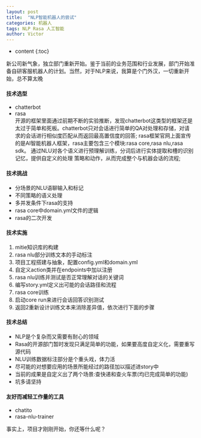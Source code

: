 ```yaml
---
layout: post
title:  "NLP智能机器人的尝试"
categories: 机器人
tags: NLP Rasa 人工智能
author: Victor
---
```


* content
{:toc}

<p>
新公司新气象，独立部门重新开始。鉴于当前的业务范围和行业发展，部门开始准备自研客服机器人的计划。当然，对于NLP来说，我算是个门外汉，一切重新开始，总不算太晚
</p>

#### 技术选型
* chatterbot
* rasa  
开源的框架里面通过前期不断的实验推断，发现chatterbot这类型的框架还是太过于简单和死板。chatterbot只对会话进行简单的QA对处理和存储，对请求的会话进行相似度匹配从而返回最高置信度的回答;
rasa框架官网上面宣传的是AI智能机器人框架，rasa主要包含三个模块:rasa core,rasa nlu,rasa sdk。 通过NLU对各个语义进行预理解训练，分词后进行实体提取和槽的识别记忆，提供自定义的处理
策略和动作，从而完成整个与机器会话的流程;
<!-- more -->
#### 技术挑战
* 分场景的NLU语聊输入和标记
* 不同策略的语义处理
* 多并发条件下rasa的支持
* rasa core中domain.yml文件的逻辑
* rasa的二次开发

#### 技术实施
1. mitie知识库的构建
2. rasa nlu部分训练文本的手动标注
3. 项目工程搭建与抽象，配置config.yml和domain.yml
4. 自定义action类并在endpoints中加以注册
5. rasa nlu训练并测试是否正常理解对话的关键词
6. 编写story.yml定义出可能的会话路径和流程
7. rasa core训练
8. 启动core run来进行会话回答识别测试
9. 返回2重新设计训练文本来消除差异值，依次进行下面的步骤


#### 技术总结
* NLP是个复杂而又需要有耐心的领域
* Rasa的开源部门暂时发现只满足简单的功能，如果要高度自定义化，需要重写源代码
* NLU训练数据标注部分是个重头戏，体力活
* 尽可能的对想要应用的场景所能经过的路径加以描述进story中
* 当前的成果是自定义出了两个场景:查快递和查火车票(均已完成简单的功能)
* 坑多请坚持

#### 友好而减轻工作量的工具
* chatito
* rasa-nlu-trainer 

事实上，项目才刚刚开始，你还等什么呢？